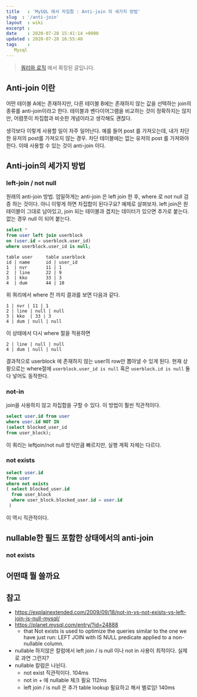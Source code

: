 ```yaml
---
title   : 'MySQL 에서 차집합 : Anti-join 의 세가지 방법'  
slug  : '/anti-join' 
layout  : wiki 
excerpt : 
date    : 2020-07-28 15:41:14 +0900
updated : 2020-07-28 16:55:48
tags    : 
   Mysql
---
```

> [쿼리와 로직](https://juneyr.dev/ways-of-query) 에서 확장된 글입니다. 

## Anti-join 이란 
   어떤 테이블 A에는 존재하지만, 다른 테이블 B에는 존재하지 않는 값을 선택하는 join의 종류를 anti-join이라고 한다. 테이블과 벤다이어그램을 비교하는 것이 정확하지는 않지만, 어렴풋이 차집합과 비슷한 개념이라고 생각해도 괜찮다.
   
   생각보다 이렇게 사용할 일이 자주 일어난다. 예를 들어 post 를 가져오는데, 내가 차단한 유저의 post를 가져오지 않는 경우. 차단 테이블에는 없는 유저의 post 를 가져와야한다. 이때 사용할 수 있는 것이 anti-join 이다.

## Anti-join의 세가지 방법 

### left-join / not null 
 원래의 anti-join 방법. 엄밀하게는  anti-join 은 left join 한 후, where 로 not null 검증 하는 것이다. 아니 이렇게 하면 차집합이 된다구요? 예제로 살펴보자. 
 left join은 원 테이블이 그대로 남아있고, join 되는 테이블과 겹치는 데이터가 있으면 추가로 붙는다. 없는 경우 null 이 되어 붙는다. 
 
 ```sql
 select * 
from user left join userblock
on (user.id = userblock.user_id)
where userblock.user_id is null;
 ```

```
table user     table userblock
id | name      id | user_id
1  | nvr       11 | 1
2  | line      22 | 9
3  | kko       33 | 3 
4  | dum       44 | 10
```

위 쿼리에서 where 전 까지 결과를 보면 다음과 같다. 
```
1 | nvr | 11 | 1 
2 | line | null | null 
3 | kko  | 33 | 3 
4 | dum | null | null
```

이 상태에서 다시 where 절을 적용하면 
```
2 | line | null | null 
4 | dum | null | null
```
결과적으로 userblock 에 존재하지 않는 user의 row만 뽑아낼 수 있게 된다. 현재 상황으로는 where절에 `userblock.user_id is null` 혹은 `userblock.id is null` 둘다 넣어도 동작한다.

### not-in 
join을 사용하지 않고 차집합을 구할 수 있다. 이 방법이 훨씬 직관적이다. 

```sql 
select user.id from user 
where user.id NOT IN
(select blocked_user_id 
from user_block);
```
이 쿼리는 leftjoin/not null 방식만큼 빠르지만, 실행 계획 자체는 다르다. 

### not exists
```sql 
select user.id
from user 
where not exists 
( select blocked_user.id
  from user_block
  where user_block.blocked_user.id = user.id
 )
```

이 역시 직관적이다. 

## nullable한 필드 포함한 상태에서의 anti-join 



### not exists

## 어떤때 뭘 쓸까요



## 참고 
- https://explainextended.com/2009/09/18/not-in-vs-not-exists-vs-left-join-is-null-mysql/
- https://planet.mysql.com/entry/?id=24888
  - that Not exists is used to optimize the queries similar to the one we have just run: LEFT JOIN with IS NULL predicate applied to a non-nullable column.
 - nullable 하지않은 칼럼에서 left join / is null 이나 not in 사용이 최적이다.  실제로 과연 그런지?
 - nullable 칼럼은 나뉜다. 
    - not exist 직관적이다.  104ms 
    - not in + 에 nullable 체크 필요 112ms
    - left join / is null 은 추가 table lookup 필요하고 해서 별로임! 140ms 




